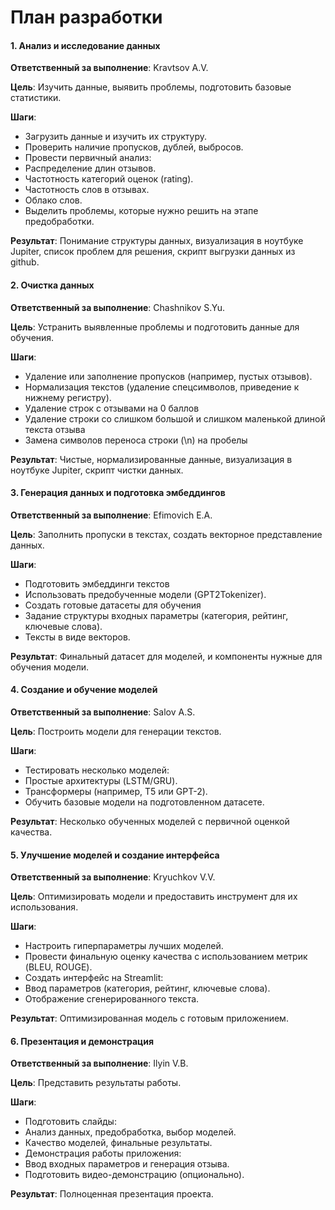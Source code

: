 # План разработки

#### 1. Анализ и исследование данных
 **Ответственный за выполнение**: Kravtsov A.V.

 **Цель**: Изучить данные, выявить проблемы, подготовить базовые статистики.
 
**Шаги**:
 - Загрузить данные и изучить их структуру.
 - Проверить наличие пропусков, дублей, выбросов.
 - Провести первичный анализ:
 - Распределение длин отзывов.
 - Частотность категорий оценок (rating).
 - Частотность слов в отзывах.
 - Облако слов.
 - Выделить проблемы, которые нужно решить на этапе предобработки.
 
**Результат**: Понимание структуры данных, визуализация в ноутбуке Jupiter, список проблем для решения, скрипт выгрузки данных из github.
 
#### 2. Очистка данных
 **Ответственный за выполнение**: Chashnikov S.Yu.

 **Цель**: Устранить выявленные проблемы и подготовить данные для обучения.

 **Шаги**:
 - Удаление или заполнение пропусков (например, пустых отзывов).
 - Нормализация текстов (удаление спецсимволов, приведение к нижнему регистру).
 - Удаление строк с отзывами на 0 баллов
 - Удаление строки со слишком большой и слишком маленькой длиной текста отзыва
 - Замена символов переноса строки (\\n) на пробелы

 **Результат**: Чистые, нормализированные данные, визуализация в ноутбуке Jupiter, скрипт чистки данных.
 
#### 3. Генерация данных и подготовка эмбеддингов
 **Ответственный за выполнение**: Efimovich E.A.

 **Цель**: Заполнить пропуски в текстах, создать векторное представление данных.

 **Шаги**:
 - Подготовить эмбеддинги текстов
 - Использовать предобученные модели (GPT2Tokenizer).
 - Создать готовые датасеты для обучения
 - Задание структуры входных параметры (категория, рейтинг, ключевые слова).
 - Тексты в виде векторов.

 **Результат**: Финальный датасет для моделей, и компоненты нужные для обучения модели.
 
#### 4. Создание и обучение моделей
 **Ответственный за выполнение**: Salov A.S.

 **Цель**: Построить модели для генерации текстов.

 **Шаги**:
 - Тестировать несколько моделей:
 - Простые архитектуры (LSTM/GRU).
 - Трансформеры (например, T5 или GPT-2).
 - Обучить базовые модели на подготовленном датасете.

 **Результат**: Несколько обученных моделей с первичной оценкой качества.
 
#### 5. Улучшение моделей и создание интерфейса
 **Ответственный за выполнение**: Kryuchkov V.V.

 **Цель**: Оптимизировать модели и предоставить инструмент для их использования.

 **Шаги**:
 - Настроить гиперпараметры лучших моделей.
 - Провести финальную оценку качества с использованием метрик (BLEU, ROUGE).
 - Создать интерфейс на Streamlit:
 - Ввод параметров (категория, рейтинг, ключевые слова).
 - Отображение сгенерированного текста.

 **Результат**: Оптимизированная модель с готовым приложением.
 
#### 6. Презентация и демонстрация
 **Ответственный за выполнение**: Ilyin V.B.

 **Цель**: Представить результаты работы.

 **Шаги**:
 - Подготовить слайды:
 - Анализ данных, предобработка, выбор моделей.
 - Качество моделей, финальные результаты.
 - Демонстрация работы приложения:
 - Ввод входных параметров и генерация отзыва.
 - Подготовить видео-демонстрацию (опционально).

 **Результат**: Полноценная презентация проекта.
